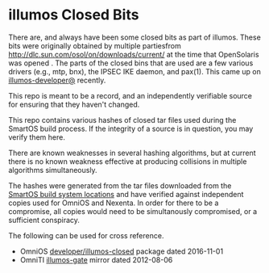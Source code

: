 # illumos Closed Bits

There are, and always have been some closed bits as part of illumos. These bits
were originally obtained by multiple partiesfrom
http://dlc.sun.com/osol/on/downloads/current/ at the time that OpenSolaris was
opened . The parts of the closed bins that are used are a few various drivers
(e.g., mtp, bnx), the IPSEC IKE daemon, and pax(1). This came up on
[illumos-developer@][3] recently.

This repo is meant to be a record, and an independently verifiable source for
ensuring that they haven't changed.

This repo contains various hashes of closed tar files used during the SmartOS
build process. If the integrity of a source is in question, you may verify
them here.

There are known weaknesses in several hashing algorithms, but at current there
is no known weakness effective at producing collisions in multiple algorithms
simultaneously.

The hashes were generated from the tar files downloaded from the [SmartOS build
system locations][1] and have verified against independent copies used for
OmniOS and Nexenta. In order for there to be a compromise, all copies would
need to be simultanously compromised, or a sufficient conspiracy.

The following can be used for cross reference.

* OmniOS [developer/illumos-closed][2] package dated 2016-11-01
* OmniTI [illumos-gate][4] mirror dated 2012-08-06

[1]: https://github.com/joyent/smartos-live/blob/master/sample.configure.smartos#L27-L32
[2]: https://pkg.omniti.com/omnios/r151020/info/0/pkg%3A%2F%2Fomnios%2Fdeveloper%2Fillumos-closed%405.11%2C5.11-0.151020%3A20161101T224748Z
[3]: https://illumos.topicbox.com/groups/developer/T5cf348469c9ec7a3-M8baaf354c1f2d91acd8c23c4
[4]: https://mirrors.omniti.com/illumos-gate/
